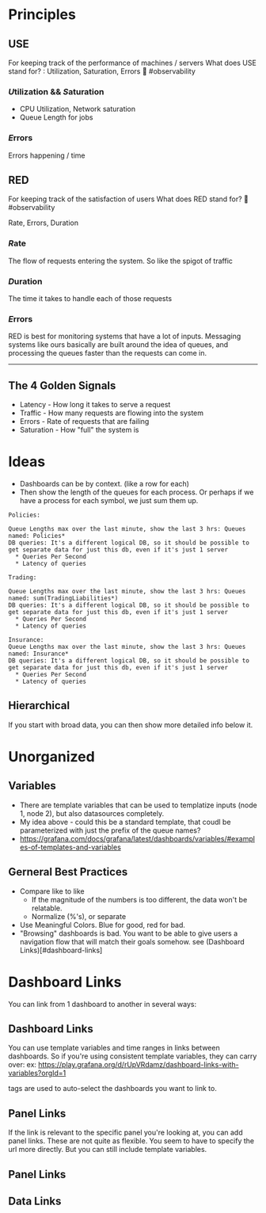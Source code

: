 # Principles

## USE

For keeping track of the performance of machines / servers
What does USE stand for? : Utilization, Saturation, Errors 🧠 #observability

### *U*tilization && *S*aturation

* CPU Utilization, Network saturation
* Queue Length for jobs

### *E*rrors

Errors happening / time

## RED

For keeping track of the satisfaction of users
What does RED stand for? 🧠 #observability

Rate, Errors, Duration

### *R*ate

The flow of requests entering the system. So like the spigot of traffic

### *D*uration

The time it takes to handle each of those requests

### *E*rrors


RED is best for monitoring systems that have a lot of inputs. Messaging systems like ours basically are built around the idea of queues, and processing the queues faster than the requests can come in.
- - -

## The 4 Golden Signals

* Latency - How long it takes to serve a request
* Traffic - How many requests are flowing into the system
* Errors - Rate of requests that are failing
* Saturation - How "full" the system is

# Ideas

* Dashboards can be by context. (like a row for each)
* Then show the length of the queues for each process. Or perhaps if we have a process for each symbol, we just sum them up.

```
Policies:

Queue Lengths max over the last minute, show the last 3 hrs: Queues named: Policies*
DB queries: It's a different logical DB, so it should be possible to get separate data for just this db, even if it's just 1 server
  * Queries Per Second
  * Latency of queries

Trading:

Queue Lengths max over the last minute, show the last 3 hrs: Queues named: sum(TradingLiabilities*)
DB queries: It's a different logical DB, so it should be possible to get separate data for just this db, even if it's just 1 server
  * Queries Per Second
  * Latency of queries

Insurance:
Queue Lengths max over the last minute, show the last 3 hrs: Queues named: Insurance*
DB queries: It's a different logical DB, so it should be possible to get separate data for just this db, even if it's just 1 server
  * Queries Per Second
  * Latency of queries
```

## Hierarchical

If you start with broad data, you can then show more detailed info below it.



# Unorganized

## Variables

* There are template variables that can be used to templatize inputs (node 1, node 2), but also datasources completely.
* My idea above - could this be a standard template, that coudl be parameterized with just the prefix of the queue names?
* https://grafana.com/docs/grafana/latest/dashboards/variables/#examples-of-templates-and-variables

## Gerneral Best Practices

* Compare like to like
  * If the magnitude of the numbers is too different, the data won't be relatable.
  * Normalize (%'s), or separate
* Use Meaningful Colors. Blue for good, red for bad.
* "Browsing" dashboards is bad. You want to be able to give users a navigation flow that will match their goals somehow. see (Dashboard Links)[#dashboard-links]

# Dashboard Links

You can link from 1 dashboard to another in several ways:

## Dashboard Links

You can use template variables and time ranges in links between dashboards. So if you're using consistent template variables, they can carry over: ex: https://play.grafana.org/d/rUpVRdamz/dashboard-links-with-variables?orgId=1

tags are used to auto-select the dashboards you want to link to.

## Panel Links

If the link is relevant to the specific panel you're looking at, you can add panel links. These are not quite as flexible. You seem to have to specify the url more directly. But you can still include template variables.


## Panel Links

## Data Links


